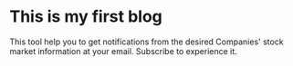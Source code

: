 # This is my first blog

This tool help you to get notifications from the desired Companies' stock market information at your email. Subscribe to experience it.
